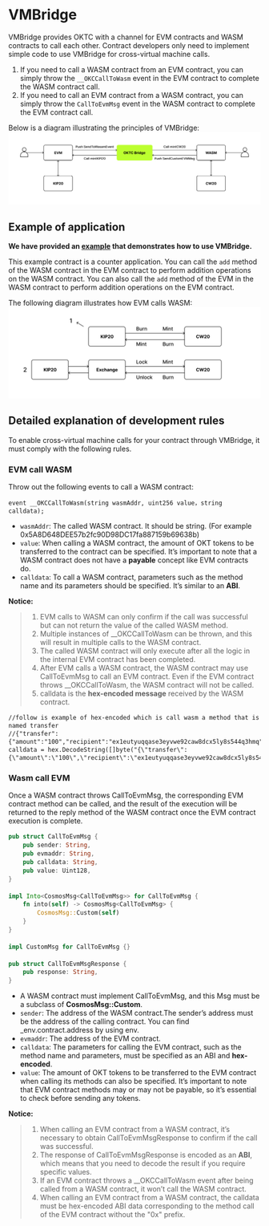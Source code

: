 # VMBridge
VMBridge provides OKTC with a channel for EVM contracts and WASM contracts to call each other. Contract developers only need to implement simple code to use VMBridge for cross-virtual machine calls.
1. If you need to call a WASM contract from an EVM contract, you can simply throw the `__OKCCallToWasm` event in the EVM contract to complete the WASM contract call.
2. If you need to call an EVM contract from a WASM contract, you can simply throw the `CallToEvmMsg` event in the WASM contract to complete the EVM contract call.

Below is a diagram illustrating the principles of VMBridge:
![](../../img/vmbridge-architecture.png)
## Example of application
**We have provided an [example](https://github.com/okx/vmbridge-examples) that demonstrates how to use VMBridge.**

This example contract is a counter application. You can call the `add` method of the WASM contract in the EVM contract to perform addition operations on the WASM contract. You can also call the `add` method of the EVM in the WASM contract to perform addition operations on the EVM contract.

The following diagram illustrates how EVM calls WASM:
![](../../img/vmbridge-example.png)

## Detailed explanation of development rules
To enable cross-virtual machine calls for your contract through VMBridge, it must comply with the following rules.

### EVM  call WASM
Throw out the following events to call a WASM contract:

```solidity
event __OKCCallToWasm(string wasmAddr, uint256 value，string calldata);
```
- `wasmAddr`: The called WASM contract. It should be string. (For example 0x5A8D648DEE57b2fc90D98DC17fa887159b69638b)
- `value`: When calling a WASM contract, the amount of OKT tokens to be transferred to the contract can be specified. It’s important to note that a WASM contract does not have a **payable** concept like EVM contracts do.
- `calldata`: To call a WASM contract, parameters such as the method name and its parameters should be specified. It’s similar to an **ABI**.

**Notice:**
> 1.  EVM calls to WASM can only confirm if the call was successful but can not return the value of the called WASM method.
> 2. Multiple instances of __OKCCallToWasm can be thrown, and this will result in multiple calls to the WASM contract.
> 3. The called WASM contract will only execute after all the logic in the internal EVM contract has been completed.
> 4. After EVM calls a WASM contract, the WASM contract may use CallToEvmMsg to call an EVM contract. Even if the EVM contract throws __OKCCallToWasm, the WASM contract will not be called.
> 5. calldata is the **hex-encoded message** received by the WASM contract.

```solidity
//follow is example of hex-encoded which is call wasm a method that is named transfer 
//{"transfer":{"amount":"100","recipient":"ex1eutyuqqase3eyvwe92caw8dcx5ly8s544q3hmq"}}
calldata = hex.DecodeString([]byte("{\"transfer\":{\"amount\":\"100\",\"recipient\":\"ex1eutyuqqase3eyvwe92caw8dcx5ly8s544q3hmq\"}}"))
```
### Wasm call EVM
Once a WASM contract throws CallToEvmMsg, the corresponding EVM contract method can be called, and the result of the execution will be returned to the reply method of the WASM contract once the EVM contract execution is complete.


```rust
pub struct CallToEvmMsg {
    pub sender: String, 
    pub evmaddr: String,
    pub calldata: String, 
    pub value: Uint128, 
}

impl Into<CosmosMsg<CallToEvmMsg>> for CallToEvmMsg {
    fn into(self) -> CosmosMsg<CallToEvmMsg> {
        CosmosMsg::Custom(self)
    }
}

impl CustomMsg for CallToEvmMsg {}

pub struct CallToEvmMsgResponse {
    pub response: String,
}
```
- A WASM contract must implement CallToEvmMsg, and this Msg must be a subclass of **CosmosMsg::Custom**.
- `sender`: The address of the WASM contract.The sender’s address must be the address of the calling contract. You can find _env.contract.address by using env.
- `evmaddr`: The address of the EVM contract.
- `calldata`: The parameters for calling the EVM contract, such as the method name and parameters, must be specified as an ABI and **hex-encoded**.
- `value`: The amount of OKT tokens to be transferred to the EVM contract when calling its methods can also be specified. It’s important to note that EVM contract methods may or may not be payable, so it’s essential to check before sending any tokens.

**Notice:**
> 1. When calling an EVM contract from a WASM contract, it’s necessary to obtain CallToEvmMsgResponse to confirm if the call was successful.
> 2. The response of CallToEvmMsgResponse is encoded as an **ABI**, which means that you need to decode the result if you require specific values.
> 3. If an EVM contract throws a __OKCCallToWasm event after being called from a WASM contract, it won’t call the WASM contract.
> 4. When calling an EVM contract from a WASM contract, the calldata must be hex-encoded ABI data corresponding to the method call of the EVM contract without the "0x" prefix.
